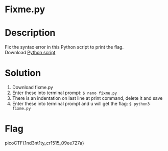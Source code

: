 # Fixme.py
# Description
Fix the syntax error in this Python script to print the flag.
<br>Download [Python script](https://artifacts.picoctf.net/c/26/fixme1.py)
# Solution
1. Download fixme.py
2. Enter these into terminal prompt: `$ nano fixme.py`
3. There is an indentation on last line at print command, delete it and save
4. Enter these into terminal prompt and u will get the flag: `$ python3 fixme.py`
# Flag
picoCTF{1nd3nt1ty_cr1515_09ee727a}
